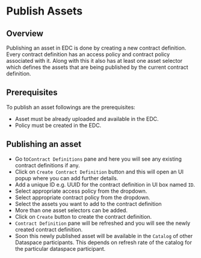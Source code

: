 # Publish Assets

## Overview

Publishing an asset in EDC is done by creating a new contract definition. Every contract definition has an access policy and contract policy associated with it. Along with this it also has at least one asset selector which defines the assets that are being published by the current contract definition.

## Prerequisites

To publish an asset followings are the prerequisites:

* Asset must be already uploaded and available in the EDC.
* Policy must be created in the EDC.

## Publishing an asset

* Go to`Contract Definitions` pane and here you will see any existing contract definitions if any.
* Click on `Create Contract Definition` button and this will open an UI popup where you can add further details.
* Add a unique ID e.g. UUID for the contract definition in UI box named `ID`.
* Select appropriate access policy from the dropdown.
* Select appropriate contract policy from the dropdown.
* Select the assets you want to add to the contract definition
* More than one asset selectors can be added.
* Click on `Create` button to create the contract definition.
* `Contract Definition` pane will be refreshed and you will see the newly created contract definition.
* Soon this newly published asset will be available in the `Catalog` of other Dataspace participants. This depends on refresh rate of the catalog for the particular dataspace participant.
